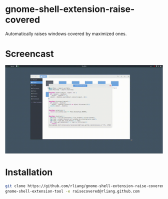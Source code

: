 # gnome-shell-extension-raise-covered

Automatically raises windows covered by maximized ones.

# Screencast

![](screencast.gif)

# Installation

```sh
git clone https://github.com/rliang/gnome-shell-extension-raise-covered ~/.local/share/gnome-shell/extensions/raisecovered@rliang.github.com
gnome-shell-extension-tool -e raisecovered@rliang.github.com
```
